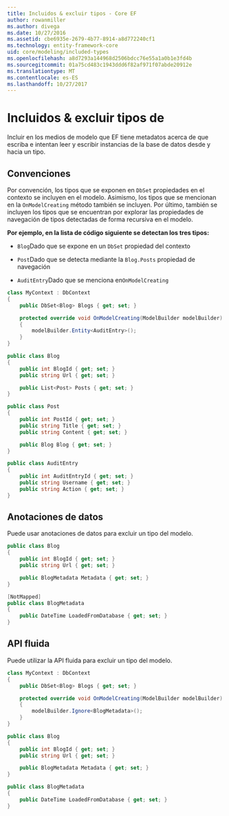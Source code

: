 ```yaml
---
title: Incluidos & excluir tipos - Core EF
author: rowanmiller
ms.author: divega
ms.date: 10/27/2016
ms.assetid: cbe6935e-2679-4b77-8914-a8d772240cf1
ms.technology: entity-framework-core
uid: core/modeling/included-types
ms.openlocfilehash: a8d7293a144968d2506bdcc76e55a1a0b1e3fd4b
ms.sourcegitcommit: 01a75cd483c1943ddd6f82af971f07abde20912e
ms.translationtype: MT
ms.contentlocale: es-ES
ms.lasthandoff: 10/27/2017
---
```

# <a name="including--excluding-types"></a>Incluidos & excluir tipos de

Incluir en los medios de modelo que EF tiene metadatos acerca de que escriba e intentan leer y escribir instancias de la base de datos desde y hacia un tipo.

## <a name="conventions"></a>Convenciones

Por convención, los tipos que se exponen en `DbSet` propiedades en el contexto se incluyen en el modelo. Asimismo, los tipos que se mencionan en la `OnModelCreating` método también se incluyen. Por último, también se incluyen los tipos que se encuentran por explorar las propiedades de navegación de tipos detectadas de forma recursiva en el modelo.

**Por ejemplo, en la lista de código siguiente se detectan los tres tipos:**

* `Blog`Dado que se expone en un `DbSet` propiedad del contexto

* `Post`Dado que se detecta mediante la `Blog.Posts` propiedad de navegación

* `AuditEntry`Dado que se menciona en`OnModelCreating`

<!-- [!code-csharp[Main](samples/core/Modeling/Conventions/Samples/IncludedTypes.cs?highlight=3,7,16)] -->
``` csharp
class MyContext : DbContext
{
    public DbSet<Blog> Blogs { get; set; }

    protected override void OnModelCreating(ModelBuilder modelBuilder)
    {
        modelBuilder.Entity<AuditEntry>();
    }
}

public class Blog
{
    public int BlogId { get; set; }
    public string Url { get; set; }

    public List<Post> Posts { get; set; }
}

public class Post
{
    public int PostId { get; set; }
    public string Title { get; set; }
    public string Content { get; set; }

    public Blog Blog { get; set; }
}

public class AuditEntry
{
    public int AuditEntryId { get; set; }
    public string Username { get; set; }
    public string Action { get; set; }
}
```

## <a name="data-annotations"></a>Anotaciones de datos

Puede usar anotaciones de datos para excluir un tipo del modelo.

<!-- [!code-csharp[Main](samples/core/Modeling/DataAnnotations/Samples/IgnoreType.cs?highlight=9)] -->
``` csharp
public class Blog
{
    public int BlogId { get; set; }
    public string Url { get; set; }

    public BlogMetadata Metadata { get; set; }
}

[NotMapped]
public class BlogMetadata
{
    public DateTime LoadedFromDatabase { get; set; }
}
```

## <a name="fluent-api"></a>API fluida

Puede utilizar la API fluida para excluir un tipo del modelo.

<!-- [!code-csharp[Main](samples/core/Modeling/FluentAPI/Samples/IgnoreType.cs?highlight=7)] -->
``` csharp
class MyContext : DbContext
{
    public DbSet<Blog> Blogs { get; set; }

    protected override void OnModelCreating(ModelBuilder modelBuilder)
    {
        modelBuilder.Ignore<BlogMetadata>();
    }
}

public class Blog
{
    public int BlogId { get; set; }
    public string Url { get; set; }

    public BlogMetadata Metadata { get; set; }
}

public class BlogMetadata
{
    public DateTime LoadedFromDatabase { get; set; }
}
```
